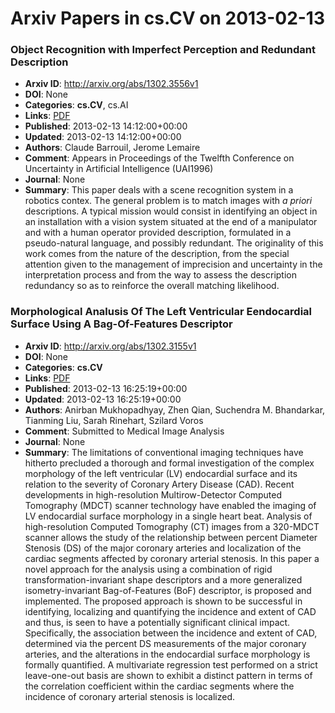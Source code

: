 # Arxiv Papers in cs.CV on 2013-02-13
### Object Recognition with Imperfect Perception and Redundant Description
- **Arxiv ID**: http://arxiv.org/abs/1302.3556v1
- **DOI**: None
- **Categories**: **cs.CV**, cs.AI
- **Links**: [PDF](http://arxiv.org/pdf/1302.3556v1)
- **Published**: 2013-02-13 14:12:00+00:00
- **Updated**: 2013-02-13 14:12:00+00:00
- **Authors**: Claude Barrouil, Jerome Lemaire
- **Comment**: Appears in Proceedings of the Twelfth Conference on Uncertainty in
  Artificial Intelligence (UAI1996)
- **Journal**: None
- **Summary**: This paper deals with a scene recognition system in a robotics contex. The general problem is to match images with <I>a priori</I> descriptions. A typical mission would consist in identifying an object in an installation with a vision system situated at the end of a manipulator and with a human operator provided description, formulated in a pseudo-natural language, and possibly redundant. The originality of this work comes from the nature of the description, from the special attention given to the management of imprecision and uncertainty in the interpretation process and from the way to assess the description redundancy so as to reinforce the overall matching likelihood.



### Morphological Analusis Of The Left Ventricular Eendocardial Surface Using A Bag-Of-Features Descriptor
- **Arxiv ID**: http://arxiv.org/abs/1302.3155v1
- **DOI**: None
- **Categories**: **cs.CV**
- **Links**: [PDF](http://arxiv.org/pdf/1302.3155v1)
- **Published**: 2013-02-13 16:25:19+00:00
- **Updated**: 2013-02-13 16:25:19+00:00
- **Authors**: Anirban Mukhopadhyay, Zhen Qian, Suchendra M. Bhandarkar, Tianming Liu, Sarah Rinehart, Szilard Voros
- **Comment**: Submitted to Medical Image Analysis
- **Journal**: None
- **Summary**: The limitations of conventional imaging techniques have hitherto precluded a thorough and formal investigation of the complex morphology of the left ventricular (LV) endocardial surface and its relation to the severity of Coronary Artery Disease (CAD). Recent developments in high-resolution Multirow-Detector Computed Tomography (MDCT) scanner technology have enabled the imaging of LV endocardial surface morphology in a single heart beat. Analysis of high-resolution Computed Tomography (CT) images from a 320-MDCT scanner allows the study of the relationship between percent Diameter Stenosis (DS) of the major coronary arteries and localization of the cardiac segments affected by coronary arterial stenosis. In this paper a novel approach for the analysis using a combination of rigid transformation-invariant shape descriptors and a more generalized isometry-invariant Bag-of-Features (BoF) descriptor, is proposed and implemented. The proposed approach is shown to be successful in identifying, localizing and quantifying the incidence and extent of CAD and thus, is seen to have a potentially significant clinical impact. Specifically, the association between the incidence and extent of CAD, determined via the percent DS measurements of the major coronary arteries, and the alterations in the endocardial surface morphology is formally quantified. A multivariate regression test performed on a strict leave-one-out basis are shown to exhibit a distinct pattern in terms of the correlation coefficient within the cardiac segments where the incidence of coronary arterial stenosis is localized.



